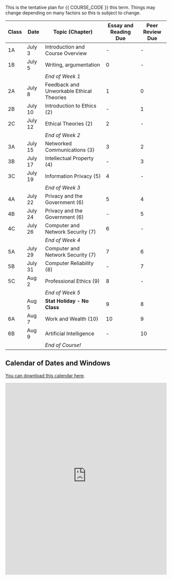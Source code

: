 This is the tentative plan for {{ COURSE_CODE }} this term.
Things may change depending on many factors so this is subject to change.

| Class | Date    | Topic (Chapter)                          | Essay and Reading Due | Peer Review Due |
|-------|---------|------------------------------------------|-----------------------|-----------------|
| 1A    | July 3  | Introduction and Course Overview         | -                     | -               |
| 1B    | July 5  | Writing, argumentation                   | 0                     | -               |
|       |         | *End of Week 1*                          |                       |                 |
| 2A    | July 8  | Feedback and Unworkable Ethical Theories | 1                     | 0               |
| 2B    | July 10 | Introduction to Ethics (2)               | -                     | 1               |
| 2C    | July 12 | Ethical Theories (2)                     | 2                     | -               |
|       |         | *End of Week 2*                          |                       |                 |
| 3A    | July 15 | Networked Communications (3)             | 3                     | 2               |
| 3B    | July 17 | Intellectual Property (4)                | -                     | 3               |
| 3C    | July 19 | Information Privacy (5)                  | 4                     | -               |
|       |         | *End of Week 3*                          |                       |                 |
| 4A    | July 22 | Privacy and the Government (6)           | 5                     | 4               |
| 4B    | July 24 | Privacy and the Government (6)           | -                     | 5               |
| 4C    | July 26 | Computer and Network Security (7)        | 6                     | -               |
|       |         | *End of Week 4*                          |                       |                 |
| 5A    | July 29 | Computer and Network Security (7)        | 7                     | 6               |
| 5B    | July 31 | Computer Reliability (8)                 | -                     | 7               |
| 5C    | Aug 2   | Professional Ethics (9)                  | 8                     | -               |
|       |         | *End of Week 5*                          |                       |                 |
|       | Aug 5   | **Stat Holiday - No Class**              | 9                     | 8               |
| 6A    | Aug 7   | Work and Wealth (10)                     | 10                    | 9               |
| 6B    | Aug 9   | Artificial Intelligence                  | -                     | 10              |
|       |         | *End of Course!*                         |                       |                 |

## Calendar of Dates and Windows

[You can download this calendar here](webcal://p134-caldav.icloud.com/published/2/MTczNTA3MzQ2MTczNTA3M77mVqJVfW7xU_1BEnn2jR_KOwdBlguAaANhPYR9B93I9ufNUiscrmMnE8-DhPPHLhgfOMuZh23N6feMUBVkMFY).

<iframe id="open-web-calendar" 
    style="background:url('https://raw.githubusercontent.com/niccokunzmann/open-web-calendar/master/static/img/loaders/circular-loader.gif') center center no-repeat;"
    src="https://open-web-calendar.hosted.quelltext.eu/calendar.html?url=https%3A%2F%2Fp134-caldav.icloud.com%2Fpublished%2F2%2FMTczNTA3MzQ2MTczNTA3M77mVqJVfW7xU_1BEnn2jR_KOwdBlguAaANhPYR9B93I9ufNUiscrmMnE8-DhPPHLhgfOMuZh23N6feMUBVkMFY"
    sandbox="allow-scripts allow-same-origin allow-top-navigation"
    allowTransparency="true" scrolling="no" 
    frameborder="0" height="600px" width="100%"></iframe>